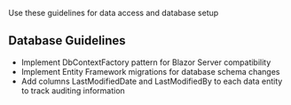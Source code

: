Use these guidelines for data access and database setup

## Database Guidelines
- Implement DbContextFactory pattern for Blazor Server compatibility
- Implement Entity Framework migrations for database schema changes
- Add columns LastModifiedDate and LastModifiedBy to each data entity to track auditing information

